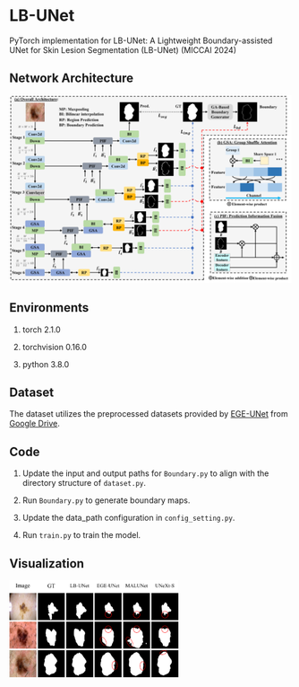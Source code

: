 # LB-UNet
PyTorch implementation for LB-UNet: A Lightweight Boundary-assisted UNet for Skin Lesion Segmentation (LB-UNet) (MICCAI 2024)

## Network Architecture

![Architecture](./imgs/fig2.png)

## Environments

1. torch 2.1.0

2. torchvision 0.16.0

3. python 3.8.0

## Dataset
The dataset utilizes the preprocessed datasets provided by [EGE-UNet](https://github.com/JCruan519/EGE-UNet) from [Google Drive](https://drive.google.com/file/d/1J6c2dDqX8qka1q4EtmTBA0w3Kez7-M6T/view?usp=sharing).

## Code

1. Update the input and output paths for ```Boundary.py``` to align with the directory structure of ```dataset.py```.

2. Run ```Boundary.py``` to generate boundary maps.

3. Update the data_path configuration in ```config_setting.py```.

4. Run ```train.py``` to train the model.

## Visualization

<img src="./imgs/fig3.png" style="width: 60%; height: auto;">

